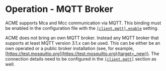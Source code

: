 # Operation - MQTT Broker

ACME supports Mca and Mcc communication via MQTT. This binding must be enabled in the configuration file with the [`[client.mqtt].enable`](../setup/Configuration-mqtt.md#general-settings) setting. 

ACME does not bring an own MQTT broker. Instead any MQTT broker that supports at least MQTT version 3.1.x can be used. This can be either be an own operated or a public broker installation (see, for example, [https://test.mosquitto.org](https://test.mosquitto.org){target=_new}). The connection details need to be configured in the [`[client.mqtt]`](../setup/Configuration-mqtt.md#general-settings)	 section as well.

